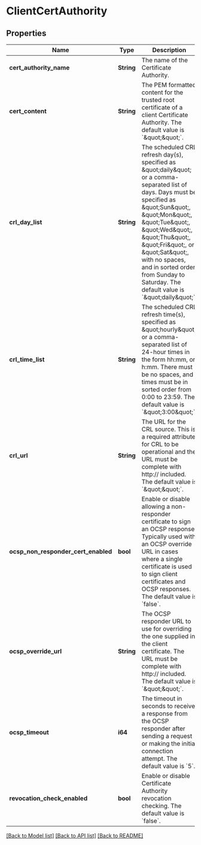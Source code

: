 # ClientCertAuthority

## Properties
Name | Type | Description | Notes
------------ | ------------- | ------------- | -------------
**cert_authority_name** | **String** | The name of the Certificate Authority. | [optional] [default to null]
**cert_content** | **String** | The PEM formatted content for the trusted root certificate of a client Certificate Authority. The default value is &#x60;\&quot;\&quot;&#x60;. | [optional] [default to null]
**crl_day_list** | **String** | The scheduled CRL refresh day(s), specified as \&quot;daily\&quot; or a comma-separated list of days. Days must be specified as \&quot;Sun\&quot;, \&quot;Mon\&quot;, \&quot;Tue\&quot;, \&quot;Wed\&quot;, \&quot;Thu\&quot;, \&quot;Fri\&quot;, or \&quot;Sat\&quot;, with no spaces, and in sorted order from Sunday to Saturday. The default value is &#x60;\&quot;daily\&quot;&#x60;. | [optional] [default to null]
**crl_time_list** | **String** | The scheduled CRL refresh time(s), specified as \&quot;hourly\&quot; or a comma-separated list of 24-hour times in the form hh:mm, or h:mm. There must be no spaces, and times must be in sorted order from 0:00 to 23:59. The default value is &#x60;\&quot;3:00\&quot;&#x60;. | [optional] [default to null]
**crl_url** | **String** | The URL for the CRL source. This is a required attribute for CRL to be operational and the URL must be complete with http:// included. The default value is &#x60;\&quot;\&quot;&#x60;. | [optional] [default to null]
**ocsp_non_responder_cert_enabled** | **bool** | Enable or disable allowing a non-responder certificate to sign an OCSP response. Typically used with an OCSP override URL in cases where a single certificate is used to sign client certificates and OCSP responses. The default value is &#x60;false&#x60;. | [optional] [default to null]
**ocsp_override_url** | **String** | The OCSP responder URL to use for overriding the one supplied in the client certificate. The URL must be complete with http:// included. The default value is &#x60;\&quot;\&quot;&#x60;. | [optional] [default to null]
**ocsp_timeout** | **i64** | The timeout in seconds to receive a response from the OCSP responder after sending a request or making the initial connection attempt. The default value is &#x60;5&#x60;. | [optional] [default to null]
**revocation_check_enabled** | **bool** | Enable or disable Certificate Authority revocation checking. The default value is &#x60;false&#x60;. | [optional] [default to null]

[[Back to Model list]](../README.md#documentation-for-models) [[Back to API list]](../README.md#documentation-for-api-endpoints) [[Back to README]](../README.md)


